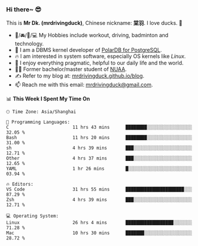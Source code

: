 ### Hi there~ 😎

This is **Mr Dk. (mrdrivingduck)**, Chinese nickname: **棠羽**. I love ducks. 🦆

- 💪/🚘/🏸/💻 My Hobbies include workout, driving, badminton and technology.
- 🍊 I am a DBMS kernel developer of [PolarDB for PostgreSQL](https://github.com/ApsaraDB/PolarDB-for-PostgreSQL).
- 🔥 I am interested in system software, especially OS kernels like *Linux*.
- 🔧 I enjoy everything pragmatic, helpful to our daily life and the world.
- 👨‍🎓 Former bachelor/master student of [NUAA](https://en.wikipedia.org/wiki/Nanjing_University_of_Aeronautics_and_Astronautics).
- ✍ Refer to my blog at: [mrdrivingduck.github.io/blog](https://mrdrivingduck.github.io/blog/).
- 📫 Reach me with this email: [mrdrivingduck@gmail.com](mailto:mrdrivingduck@gmail.com).

<!--START_SECTION:waka-->
📊 **This Week I Spent My Time On** 

```text
🕑︎ Time Zone: Asia/Shanghai

💬 Programming Languages: 
C                        11 hrs 43 mins      ████████░░░░░░░░░░░░░░░░░   32.05 % 
Bash                     11 hrs 20 mins      ████████░░░░░░░░░░░░░░░░░   31.00 % 
sh                       4 hrs 39 mins       ███░░░░░░░░░░░░░░░░░░░░░░   12.71 % 
Other                    4 hrs 37 mins       ███░░░░░░░░░░░░░░░░░░░░░░   12.65 % 
YAML                     1 hr 26 mins        █░░░░░░░░░░░░░░░░░░░░░░░░   03.94 % 

🔥 Editors: 
VS Code                  31 hrs 55 mins      ██████████████████████░░░   87.29 % 
Zsh                      4 hrs 39 mins       ███░░░░░░░░░░░░░░░░░░░░░░   12.71 % 

💻 Operating System: 
Linux                    26 hrs 4 mins       ██████████████████░░░░░░░   71.28 % 
Mac                      10 hrs 30 mins      ███████░░░░░░░░░░░░░░░░░░   28.72 % 
```


<!--END_SECTION:waka-->

<!-- ![Mr Dk.'s GitHub Stats](https://github-readme-stats.vercel.app/api?username=mrdrivingduck&count_private&show_icons=true&theme=buefy) -->

<!-- ![Most Used Languages](https://github-readme-stats.vercel.app/api/top-langs/?username=mrdrivingduck&exclude_repo=mips32-CPU,snort-tcp-socket&theme=buefy&layout=compact&langs_count=10) -->


<!--
**mrdrivingduck/mrdrivingduck** is a ✨ _special_ ✨ repository because its `README.md` (this file) appears on your GitHub profile.

Here are some ideas to get you started:

- 🔭 I’m currently working on ...
- 🌱 I’m currently learning ...
- 👯 I’m looking to collaborate on ...
- 🤔 I’m looking for help with ...
- 💬 Ask me about ...
- 📫 How to reach me: ...
- 😄 Pronouns: ...
- ⚡ Fun fact: ...
-->
